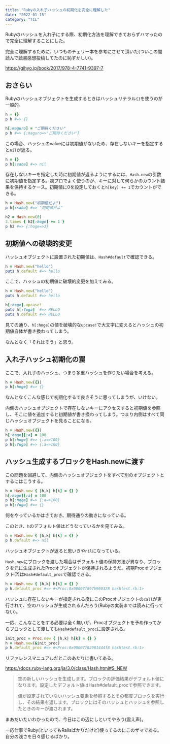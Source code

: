 ```yaml
---
title: "Rubyの入れ子ハッシュの初期化を完全に理解した"
date: "2022-01-15"
category: "TIL"
---
```

Rubyのハッシュを入れ子にする際、初期化方法を理解できておらずハマったので完全に理解することにした。

完全に理解するために、いつものチェリー本を参考にさせて頂いた(ついこの間読んで読書感想投稿してたのに恥ずかしい)。

https://gihyo.jp/book/2017/978-4-7741-9397-7

## おさらい
Rubyのハッシュオブジェクトを生成するときはハッシュリテラル`{}`を使うのが一般的。

```ruby
h = {}
p h #=> {}

h[:maguro] = "ご期待ください"
p h #=> {:maguro=>"ご期待ください"}
```

この場合、ハッシュのvalueには初期値がないため、存在しないキーを指定すると`nil`が返る。

```ruby
h = {}
p h[:saba] #=> nil
```

存在しないキーを指定した時に初期値が返るようにするには、`Hash.new`の引数に初期値を指定する。競プロでよく使うのが、キーに対して何らかのカウント結果を保持するケース。初期値に0を設定しておくと`h[key] += 1`でカウントができる。

```ruby
h = Hash.new("初期値だよ")
p h[:saba] #=> "初期値だよ"

h2 = Hash.new(0)
3.times { h2[:hoge] += 1 }
p h2 #=> {:hoge=>3}
```

## 初期値への破壊的変更
ハッシュオブジェクトに設置された初期値は、`Hash#default`で確認できる。

```ruby
h = Hash.new("hello")
puts h.default #=> hello
```

ここで、ハッシュの初期値に破壊的変更を加えてみる。

```ruby
h = Hash.new("hello")
puts h.default #=> hello

h[:hoge].upcase!
puts h[:fuga]  #=> HELLO
puts h.default #=> HELLO
```

見ての通り、`h[:hoge]`の値を破壊的な`upcase!`で大文字に変えるとハッシュの初期値自体が書き換わってしまう。

なんとなく「それはそう」と思う。

## 入れ子ハッシュ初期化の罠
ここで、入れ子のハッシュ、つまり多重ハッシュを作りたい場合を考える。

```ruby
h = Hash.new({})
p h[:hoge] #=> {} 
```

なんとなくこんな感じで初期化するで良さそうに思ってしまうが、いけない。

内側のハッシュオブジェクトで存在しないキーにアクセスすると初期値を参照し、そこに値を追加すると初期値が書き換わってしまう。つまり内側はすべて同じハッシュオブジェクトを見ることになる。

```ruby
h = Hash.new({})
h[:hoge][:a] = 100
p h[:hoge] #=> {:a=>100}
p h[:fuga] #=> {:a=>100}
```

## ハッシュ生成するブロックをHash.newに渡す
この問題を回避して、内側のハッシュオブジェクトをすべて別のオブジェクトとするにはこうする。

```ruby
h = Hash.new { |h,k| h[k] = {} }
h[:hoge][:a] = 100
p h[:hoge] #=> {:a=>100}
p h[:fuga] #=> {}
```

何をやっているかはさておき、期待通りの動きになっている。

このとき、`h`のデフォルト値はどうなっているかを見てみる。

```ruby
h = Hash.new { |h,k| h[k] = {} }
p h.default #=> nil
```

ハッシュオブジェクトが返ると思いきや`nil`になっている。

`Hash.new`にブロックを渡した場合はデフォルト値の保持方法が異なり、ブロックを元に生成されたProcオブジェクトが保持されるようだ。初期Procオブジェクト(?)は`Hash#default_proc`で確認できる。

```ruby
h = Hash.new { |h,k| h[k] = {} }
p h.default_proc #=> #<Proc:0x00007f897b960328 hashtest.rb:1>
```

ハッシュに存在しないキーが指定される度にこのProcオブジェクトの`call`が実行されて、空のハッシュが生成されるんだろう(Rubyの実装までは読みに行ってない)。

一応、こんなことをする必要は全く無いが、Procオブジェクトを予め作ってからブロックとして渡しても`Hash#default_proc`に設定される。

```ruby
init_proc = Proc.new { |h,k| h[k] = {} }
h = Hash.new(&init_proc)
p h.default_proc #=> #<Proc:0x00007f82981444f8 hashtest.rb:1>
```

リファレンスマニュアルだとこのあたりに書いてある。

https://docs.ruby-lang.org/ja/3.0/class/Hash.html#S_NEW

>空の新しいハッシュを生成します。ブロックの評価結果がデフォルト値になります。設定したデフォルト値はHash#default_procで参照できます。
>
>値が設定されていないハッシュ要素を参照するとその都度ブロックを実行し、その結果を返します。ブロックにはそのハッシュとハッシュを参照したときのキーが渡されます。

まあだいたいわかったので、今日はこの辺にしといてやろう(震え声)。

一応仕事でRuby(といってもRailsばかりだけど)使ってるのにこのザマである。自分の浅さを日々感じるばかり。
